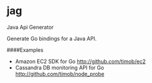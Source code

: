 jag
===

Java Api Generator

Generate Go bindings for a Java API.

####Examples
* Amazon EC2 SDK for Go http://github.com/timob/ec2
* Cassandra DB monitoring API for Go http://github.com/timob/node_probe

